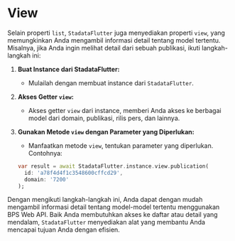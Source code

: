 # View

Selain properti `list`, `StadataFlutter` juga menyediakan properti `view`, yang memungkinkan Anda mengambil informasi detail tentang model tertentu. Misalnya, jika Anda ingin melihat detail dari sebuah publikasi, ikuti langkah-langkah ini:

1. **Buat Instance dari StadataFlutter:**

   - Mulailah dengan membuat instance dari `StadataFlutter`.

2. **Akses Getter `view`:**

   - Akses getter `view` dari instance, memberi Anda akses ke berbagai model dari domain, publikasi, rilis pers, dan lainnya.

3. **Gunakan Metode `view` dengan Parameter yang Diperlukan:**

   - Manfaatkan metode `view`, tentukan parameter yang diperlukan. Contohnya:

   ```dart
   var result = await StadataFlutter.instance.view.publication(
     id: 'a78f4d4f1c3548600cffcd29',
     domain: '7200'
   );
   ```

Dengan mengikuti langkah-langkah ini, Anda dapat dengan mudah mengambil informasi detail tentang model-model tertentu menggunakan BPS Web API. Baik Anda membutuhkan akses ke daftar atau detail yang mendalam, `StadataFlutter` menyediakan alat yang membantu Anda mencapai tujuan Anda dengan efisien.
